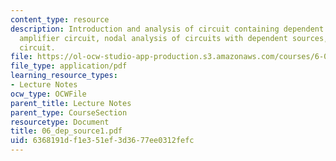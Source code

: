 ```yaml
---
content_type: resource
description: Introduction and analysis of circuit containing dependent sources, current
  amplifier circuit, nodal analysis of circuits with dependent sources, and amplifier
  circuit.
file: https://ol-ocw-studio-app-production.s3.amazonaws.com/courses/6-071j-introduction-to-electronics-signals-and-measurement-spring-2006/6368191df1e351ef3d3677ee0312fefc_06_dep_source1.pdf
file_type: application/pdf
learning_resource_types:
- Lecture Notes
ocw_type: OCWFile
parent_title: Lecture Notes
parent_type: CourseSection
resourcetype: Document
title: 06_dep_source1.pdf
uid: 6368191d-f1e3-51ef-3d36-77ee0312fefc
---
```

